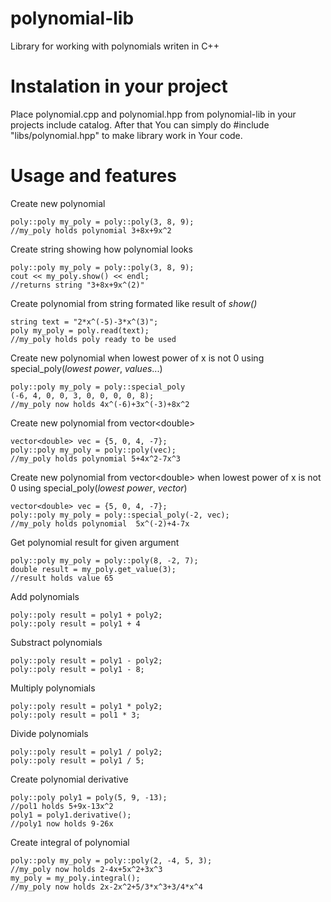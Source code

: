 # polynomial-lib
Library for working with polynomials writen in C++

# Instalation in your project
Place polynomial.cpp and polynomial.hpp from polynomial-lib in your projects include catalog.
After that You can simply do #include "libs/polynomial.hpp" to make library work in Your code.

# Usage and features
Create new polynomial</br>
```
poly::poly my_poly = poly::poly(3, 8, 9);
//my_poly holds polynomial 3+8x+9x^2
```
Create string showing how polynomial looks
```
poly::poly my_poly = poly::poly(3, 8, 9);
cout << my_poly.show() << endl;
//returns string "3+8x+9x^(2)"
```
Create polynomial from string formated like result of *show()*
```
string text = "2*x^(-5)-3*x^(3)";
poly my_poly = poly.read(text);
//my_poly holds poly ready to be used
```
Create new polynomial when lowest power of x is not 0 using special_poly(*lowest power*, *values*...)
```
poly::poly my_poly = poly::special_poly
(-6, 4, 0, 0, 3, 0, 0, 0, 0, 8);
//my_poly now holds 4x^(-6)+3x^(-3)+8x^2
```

Create new polynomial from vector\<double\>
```
vector<double> vec = {5, 0, 4, -7};
poly::poly my_poly = poly::poly(vec);
//my_poly holds polynomial 5+4x^2-7x^3
```

Create new polynomial from vector\<double\> when lowest power of x is not 0 using special_poly(*lowest power*, *vector*)
```
vector<double> vec = {5, 0, 4, -7};
poly::poly my_poly = poly::special_poly(-2, vec);
//my_poly holds polynomial  5x^(-2)+4-7x
```

Get polynomial result for given argument</br>
```
poly::poly my_poly = poly::poly(8, -2, 7);
double result = my_poly.get_value(3);
//result holds value 65
```

Add polynomials</br>
```
poly::poly result = poly1 + poly2;
poly::poly result = poly1 + 4
```

Substract polynomials</br>
```
poly::poly result = poly1 - poly2;
poly::poly result = poly1 - 8;
```

Multiply polynomials</br>
```
poly::poly result = poly1 * poly2;
poly::poly result = pol1 * 3;
```

Divide polynomials</br>
```
poly::poly result = poly1 / poly2;
poly::poly result = poly1 / 5;
```

Create polynomial derivative</br>
```
poly::poly poly1 = poly(5, 9, -13);
//pol1 holds 5+9x-13x^2
poly1 = poly1.derivative();
//poly1 now holds 9-26x
```
Create integral of polynomial</br>
```
poly::poly my_poly = poly::poly(2, -4, 5, 3);
//my_poly now holds 2-4x+5x^2+3x^3
my_poly = my_poly.integral();
//my_poly now holds 2x-2x^2+5/3*x^3+3/4*x^4

```
